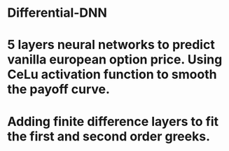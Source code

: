 # Differential-DNN
# 5 layers neural networks to predict vanilla european option price. Using CeLu activation function to smooth the payoff curve.
# Adding finite difference layers to fit the first and second order greeks.